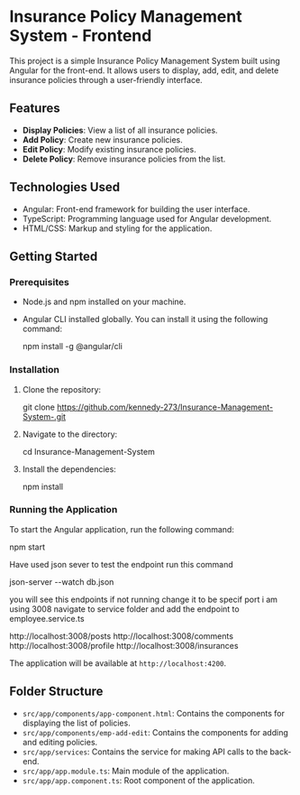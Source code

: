 # Insurance Policy Management System - Frontend

This project is a simple Insurance Policy Management System built using Angular for the front-end. It allows users to display, add, edit, and delete insurance policies through a user-friendly interface.

## Features

- **Display Policies**: View a list of all insurance policies.
- **Add Policy**: Create new insurance policies.
- **Edit Policy**: Modify existing insurance policies.
- **Delete Policy**: Remove insurance policies from the list.

## Technologies Used

- Angular: Front-end framework for building the user interface.
- TypeScript: Programming language used for Angular development.
- HTML/CSS: Markup and styling for the application.

## Getting Started

### Prerequisites

- Node.js and npm installed on your machine.
- Angular CLI installed globally. You can install it using the following command:

  npm install -g @angular/cli

### Installation

1. Clone the repository:

   git clone https://github.com/kennedy-273/Insurance-Management-System-.git

2. Navigate to the  directory:

   cd Insurance-Management-System

3. Install the dependencies:

   npm install

### Running the Application

To start the Angular application, run the following command:

npm start

Have used json sever to test the endpoint run this command

json-server --watch db.json

you will see this endpoints if not running change it to be specif port i am using 3008
navigate to service folder and add the endpoint to employee.service.ts

http://localhost:3008/posts
http://localhost:3008/comments
http://localhost:3008/profile
http://localhost:3008/insurances


The application will be available at `http://localhost:4200`.

## Folder Structure

- `src/app/components/app-component.html`: Contains the components for displaying the list of policies.
- `src/app/components/emp-add-edit`: Contains the components for adding and editing policies.
- `src/app/services`: Contains the service for making API calls to the back-end.
- `src/app/app.module.ts`: Main module of the application.
- `src/app/app.component.ts`: Root component of the application.



